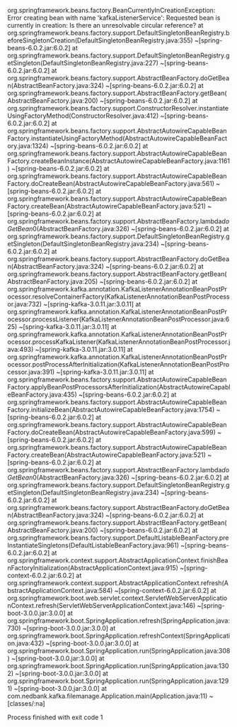 org.springframework.beans.factory.BeanCurrentlyInCreationException: Error creating bean with name 'kafkaListenerService': Requested bean is currently in creation: Is there an unresolvable circular reference?
	at org.springframework.beans.factory.support.DefaultSingletonBeanRegistry.beforeSingletonCreation(DefaultSingletonBeanRegistry.java:355) ~[spring-beans-6.0.2.jar:6.0.2]
	at org.springframework.beans.factory.support.DefaultSingletonBeanRegistry.getSingleton(DefaultSingletonBeanRegistry.java:227) ~[spring-beans-6.0.2.jar:6.0.2]
	at org.springframework.beans.factory.support.AbstractBeanFactory.doGetBean(AbstractBeanFactory.java:324) ~[spring-beans-6.0.2.jar:6.0.2]
	at org.springframework.beans.factory.support.AbstractBeanFactory.getBean(AbstractBeanFactory.java:200) ~[spring-beans-6.0.2.jar:6.0.2]
	at org.springframework.beans.factory.support.ConstructorResolver.instantiateUsingFactoryMethod(ConstructorResolver.java:412) ~[spring-beans-6.0.2.jar:6.0.2]
	at org.springframework.beans.factory.support.AbstractAutowireCapableBeanFactory.instantiateUsingFactoryMethod(AbstractAutowireCapableBeanFactory.java:1324) ~[spring-beans-6.0.2.jar:6.0.2]
	at org.springframework.beans.factory.support.AbstractAutowireCapableBeanFactory.createBeanInstance(AbstractAutowireCapableBeanFactory.java:1161) ~[spring-beans-6.0.2.jar:6.0.2]
	at org.springframework.beans.factory.support.AbstractAutowireCapableBeanFactory.doCreateBean(AbstractAutowireCapableBeanFactory.java:561) ~[spring-beans-6.0.2.jar:6.0.2]
	at org.springframework.beans.factory.support.AbstractAutowireCapableBeanFactory.createBean(AbstractAutowireCapableBeanFactory.java:521) ~[spring-beans-6.0.2.jar:6.0.2]
	at org.springframework.beans.factory.support.AbstractBeanFactory.lambda$doGetBean$0(AbstractBeanFactory.java:326) ~[spring-beans-6.0.2.jar:6.0.2]
	at org.springframework.beans.factory.support.DefaultSingletonBeanRegistry.getSingleton(DefaultSingletonBeanRegistry.java:234) ~[spring-beans-6.0.2.jar:6.0.2]
	at org.springframework.beans.factory.support.AbstractBeanFactory.doGetBean(AbstractBeanFactory.java:324) ~[spring-beans-6.0.2.jar:6.0.2]
	at org.springframework.beans.factory.support.AbstractBeanFactory.getBean(AbstractBeanFactory.java:205) ~[spring-beans-6.0.2.jar:6.0.2]
	at org.springframework.kafka.annotation.KafkaListenerAnnotationBeanPostProcessor.resolveContainerFactory(KafkaListenerAnnotationBeanPostProcessor.java:732) ~[spring-kafka-3.0.11.jar:3.0.11]
	at org.springframework.kafka.annotation.KafkaListenerAnnotationBeanPostProcessor.processListener(KafkaListenerAnnotationBeanPostProcessor.java:625) ~[spring-kafka-3.0.11.jar:3.0.11]
	at org.springframework.kafka.annotation.KafkaListenerAnnotationBeanPostProcessor.processKafkaListener(KafkaListenerAnnotationBeanPostProcessor.java:493) ~[spring-kafka-3.0.11.jar:3.0.11]
	at org.springframework.kafka.annotation.KafkaListenerAnnotationBeanPostProcessor.postProcessAfterInitialization(KafkaListenerAnnotationBeanPostProcessor.java:391) ~[spring-kafka-3.0.11.jar:3.0.11]
	at org.springframework.beans.factory.support.AbstractAutowireCapableBeanFactory.applyBeanPostProcessorsAfterInitialization(AbstractAutowireCapableBeanFactory.java:435) ~[spring-beans-6.0.2.jar:6.0.2]
	at org.springframework.beans.factory.support.AbstractAutowireCapableBeanFactory.initializeBean(AbstractAutowireCapableBeanFactory.java:1754) ~[spring-beans-6.0.2.jar:6.0.2]
	at org.springframework.beans.factory.support.AbstractAutowireCapableBeanFactory.doCreateBean(AbstractAutowireCapableBeanFactory.java:599) ~[spring-beans-6.0.2.jar:6.0.2]
	at org.springframework.beans.factory.support.AbstractAutowireCapableBeanFactory.createBean(AbstractAutowireCapableBeanFactory.java:521) ~[spring-beans-6.0.2.jar:6.0.2]
	at org.springframework.beans.factory.support.AbstractBeanFactory.lambda$doGetBean$0(AbstractBeanFactory.java:326) ~[spring-beans-6.0.2.jar:6.0.2]
	at org.springframework.beans.factory.support.DefaultSingletonBeanRegistry.getSingleton(DefaultSingletonBeanRegistry.java:234) ~[spring-beans-6.0.2.jar:6.0.2]
	at org.springframework.beans.factory.support.AbstractBeanFactory.doGetBean(AbstractBeanFactory.java:324) ~[spring-beans-6.0.2.jar:6.0.2]
	at org.springframework.beans.factory.support.AbstractBeanFactory.getBean(AbstractBeanFactory.java:200) ~[spring-beans-6.0.2.jar:6.0.2]
	at org.springframework.beans.factory.support.DefaultListableBeanFactory.preInstantiateSingletons(DefaultListableBeanFactory.java:961) ~[spring-beans-6.0.2.jar:6.0.2]
	at org.springframework.context.support.AbstractApplicationContext.finishBeanFactoryInitialization(AbstractApplicationContext.java:915) ~[spring-context-6.0.2.jar:6.0.2]
	at org.springframework.context.support.AbstractApplicationContext.refresh(AbstractApplicationContext.java:584) ~[spring-context-6.0.2.jar:6.0.2]
	at org.springframework.boot.web.servlet.context.ServletWebServerApplicationContext.refresh(ServletWebServerApplicationContext.java:146) ~[spring-boot-3.0.0.jar:3.0.0]
	at org.springframework.boot.SpringApplication.refresh(SpringApplication.java:730) ~[spring-boot-3.0.0.jar:3.0.0]
	at org.springframework.boot.SpringApplication.refreshContext(SpringApplication.java:432) ~[spring-boot-3.0.0.jar:3.0.0]
	at org.springframework.boot.SpringApplication.run(SpringApplication.java:308) ~[spring-boot-3.0.0.jar:3.0.0]
	at org.springframework.boot.SpringApplication.run(SpringApplication.java:1302) ~[spring-boot-3.0.0.jar:3.0.0]
	at org.springframework.boot.SpringApplication.run(SpringApplication.java:1291) ~[spring-boot-3.0.0.jar:3.0.0]
	at com.nedbank.kafka.filemanage.Application.main(Application.java:11) ~[classes/:na]


Process finished with exit code 1
